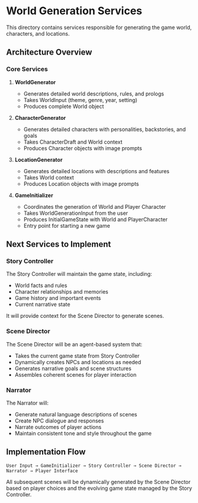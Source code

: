 # World Generation Services

This directory contains services responsible for generating the game world, characters, and locations.

## Architecture Overview

### Core Services

1. **WorldGenerator**
   - Generates detailed world descriptions, rules, and prologs
   - Takes WorldInput (theme, genre, year, setting)
   - Produces complete World object

2. **CharacterGenerator**
   - Generates detailed characters with personalities, backstories, and goals
   - Takes CharacterDraft and World context
   - Produces Character objects with image prompts
   
3. **LocationGenerator**
   - Generates detailed locations with descriptions and features
   - Takes World context
   - Produces Location objects with image prompts

4. **GameInitializer**
   - Coordinates the generation of World and Player Character
   - Takes WorldGenerationInput from the user
   - Produces InitialGameState with World and PlayerCharacter
   - Entry point for starting a new game

## Next Services to Implement

### Story Controller

The Story Controller will maintain the game state, including:
- World facts and rules
- Character relationships and memories
- Game history and important events
- Current narrative state

It will provide context for the Scene Director to generate scenes.

### Scene Director

The Scene Director will be an agent-based system that:
- Takes the current game state from Story Controller
- Dynamically creates NPCs and locations as needed
- Generates narrative goals and scene structures
- Assembles coherent scenes for player interaction

### Narrator

The Narrator will:
- Generate natural language descriptions of scenes
- Create NPC dialogue and responses
- Narrate outcomes of player actions
- Maintain consistent tone and style throughout the game

## Implementation Flow

```
User Input → GameInitializer → Story Controller → Scene Director → Narrator → Player Interface
```

All subsequent scenes will be dynamically generated by the Scene Director based on player choices and the evolving game state managed by the Story Controller. 